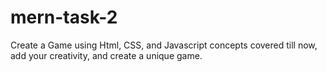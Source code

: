 # mern-task-2
Create a Game using Html, CSS, and Javascript concepts covered till now, add your creativity, and create a unique game.
